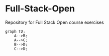 # Full-Stack-Open
Repository for Full Stack Open course exercises

```mermaid
graph TD;
    A-->B;
    A-->C;
    B-->D;
    C-->D;
```
